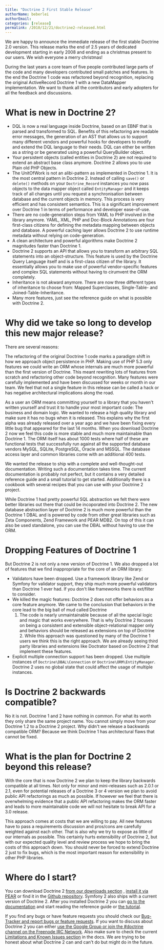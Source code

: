 ```yaml
---
title: "Doctrine 2 First Stable Release"
authorName: beberlei
authorEmail:
categories: [release]
permalink: /2010/12/21/doctrine2-released.html
---
```

We are happy to announce the immediate release of the first stable
Doctrine 2.0 version. This release marks the end of 2.5 years of
dedicated development starting in early 2008 and ending as a christmas
present to our users. We wish everyone a merry christmas!

During the last years a core team of five people contributed large parts
of the code and many developers contributed small patches and features.
In the end the Doctrine 1 code was refactored beyond recognition,
replacing the original ActiveRecord Doctrine 1 with a new DataMapper
implementation. We want to thank all the contributors and early adopters
for all the feedback and discussions.

What is new in Doctrine 2?
==========================

-   DQL is now a real language inside Doctrine, based on an EBNF that is
    parsed and transformed to SQL. Benefits of this refactoring are
    readable error messages, the generation of an AST that allows us to
    support many different vendors and powerful hooks for developers to
    modify and extend the DQL language to their needs. DQL can either be
    written as a string or be generated using a powerful QueryBuilder
    object.
-   Your persistent objects (called entities in Doctrine 2) are not
    required to extend an abstract base class anymore. Doctrine 2 allows
    you to use Plain old PHP Objects.
-   The UnitOfWork is not an alibi-pattern as implemented in Doctrine 1.
    It is the most central pattern in Doctrine 2. Instead of calling
    `save()` or `delete()` methods on your `Doctrine_Record` instances
    you now pass objects to the data mapper object called
    `EntityManager` and it keeps track of all changes until you request
    a synchronisation between database and the current objects in
    memory. This process is very efficient and has consistent semantics.
    This is a significant improvement over Doctrine 1 in terms of
    performance and developer ease-of-use.
-   There are no code-generation steps from YAML to PHP involved in the
    library anymore. YAML, XML, PHP and Doc-Block Annotations are four
    first-class citizens for defining the metadata mapping between
    objects and database. A powerful caching layer allows Doctrine 2 to
    use runtime metadata without relying on code-generation.
-   A clean architecture and powerful algorithms make Doctrine 2
    magnitudes faster than Doctrine 1.
-   Doctrine 2 supports an API that allows you to transform an arbitrary
    SQL statements into an object-structure. This feature is used by the
    Doctrine Query Language itself and is a first-class citizen of the
    library. It essentially allows you to make use of powerful
    vendor-specific features and complex SQL statements without having
    to cirumvent the ORM completely.
-   Inheritance is not akward anymore. There are now three different
    types of inheritance to choose from: Mapped Superclasses,
    Single-Table- and Joined-Table-Inheritance.
-   Many more features, just see the reference guide on what is possible
    with Doctrine 2.

Why did we take so long to develop this new major release?
==========================================================

There are several reasons:

The refactoring of the original Doctrine 1 code marks a paradigm shift
in how we approach object persistence in PHP. Making use of PHP 5.3 only
features we could write an ORM whose internals are much more powerful
than the first version of Doctrine. This meant rewriting lots of
features from scratch and refactoring other code beyond recognition.
Many features were carefully implemented and have been discussed for
weeks or month in our team. We feel that not a single feature in this
release can be called a hack or has negative architectural implications
along the road.

As a user an ORM means committing yourself to a library that you haven't
written yourself and trust it to handle your most important code: The
business and domain logic. We wanted to release a high quality library
and make sure it has no bugs when it is released. This explains why the
first alpha was already released over a year ago and we have been fixing
every little bug that appeared for the last 14 months. When you download
Doctrine 2 now we feel this code is more stable and much more
maintainable than Doctrine 1. The ORM itself has about 1000 tests where
half of these are functional tests that successfully run against all the
supported database vendors MySQL, SQLite, PostgreSQL, Oracle and MSSQL.
The database access layer and common libraries come with an additional
400 tests.

We wanted the release to ship with a complete and well-thought-out
documentation. Writing such a documentation takes time. The current
documentation is probably not perfect, but it contains a very detailed
reference guide and a small tutorial to get started. Additionally there
is a cookbook with several recipes that you can use with your Doctrine 2
project.

While Doctrine 1 had pretty powerful SQL abstraction we felt there were
better libraries out there that could be incoporated into Doctrine 2.
The new database abstraction layer of Doctrine 2 is much more powerful
than the Doctrine 1 DBAL and is powered by code from other great
libraries such as Zeta Components, Zend Framework and PEAR MDB2. On top
of this it can also be used standalone, you can use the DBAL without
having to use the ORM.

Dropping Features of Doctrine 1
===============================

But Doctrine 2 is not only a new version of Doctrine 1. We also dropped
a lot of features that we find inappropriate for the core of an ORM
library:

-   Validators have been dropped. Use a framework library like Zend or
    Symfony for validator support, they ship much more powerful
    validators than Doctrine 1 ever had. If you don't like frameworks
    there is ext/filter to consider.
-   We killed the magic features: Doctrine 2 does not offer behaviors as
    a core feature anymore. We came to the conclusion that behaviors in
    the core lead to the big ball of mud called Doctrine
    1. The code is nearly unmaintainable because of all the special
    logic and magic that works everywhere. That is why Doctrine 2
    focuses on being a consistent and extensible object-relational
    mapper only and behaviors should be released as extensions on top of
    Doctrine 2. While this approach was questioned by many of the
    Doctrine 1 users we think this is the right approach. We are already
    seeing third party libraries and extensions like Doctrator based on
    Doctrine 2 that implement these features.
-   Explicit multiple connection support has been dropped. Use multiple
    instances of `Doctrine\DBAL\Connection` or
    `Doctrine\ORM\EntityManager`. Doctrine 2 uses no global state that
    could affect the usage of multiple instances.

Is Doctrine 2 backwards compatible?
===================================

No it is not. Doctrine 1 and 2 have nothing in common. For what its
worth they only share the same project name. You cannot simply move from
your Doctrine 1.2 to a Doctrine 2 project. Why didn't we release a
backwards compatible ORM? Because we think Doctrine 1 has architectural
flaws that cannot be fixed.

What is the plan for Doctrine 2 beyond this release?
====================================================

With the core that is now Doctrine 2 we plan to keep the library
backwards compatible at all times. Not only for minor and mini-releases
such as 2.0.1 or 2.1, even for potential releases of a Doctrine 3 or 4
version we plan to avoid public API refactorings as much as possible. If
however we feel that there is overwhelming evidence that a public API
refactoring makes the ORM faster and leads to more maintainable code we
will not hesitate to break API for a 3.0 release.

This approach comes at costs that we are willing to pay. All new
features have to pass a requirements discussion and pros/cons are
carefully weighted against each other. That is also why we try to expose
as little of our internals as possible. This certainly hurts
extensibility of Doctrine 2, but with our expected quality level and
review process we hope to bring the costs of this approach down. You
should never be forced to extend Doctrine 2 just to fix bugs, which is
the most important reason for extensibility in other PHP libraries.

Where do I start?
=================

You can download Doctrine 2 [from our downloads
section](https://www.doctrine-project.org/projects/orm/download) ,
[install it via PEAR](http://pear.doctrine-project.org/) or find it in
the [Github repository](https://github.com/doctrine/doctrine2). Symfony 2
also ships with a current version of Doctrine 2. After you installed
Doctrine 2 you can [go to the
documentation](https://www.doctrine-project.org/docs/orm/2.0/en/) and
start reading the reference guide or [the
tutorial](https://www.doctrine-project.org/docs/orm/2.0/en/tutorials/getting-started-xml-edition.html).

If you find any bugs or have feature requests you should check our
[Bug-Tracker and report bugs or feature
requests](https://www.doctrine-project.org/jira). If you want to discuss
about Doctrine 2 you can either [use the Google Group or join the
\#doctrine channel on the Freenode IRC
Network](https://www.doctrine-project.org/community). Also make sure to
check the current [Limitations and Known Issues
section](https://www.doctrine-project.org/docs/orm/2.0/en/reference/limitations-and-known-issues.html)
in the docs. We are trying to be honest about what Doctrine 2 can and
can't do but might do in the future.
